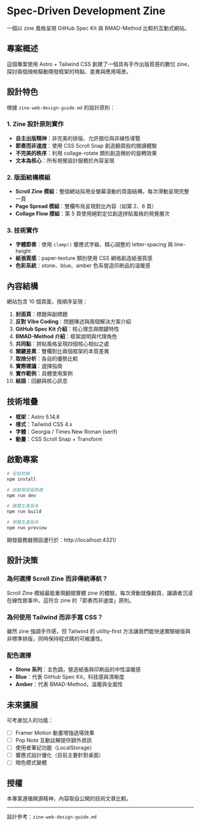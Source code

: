 # Spec-Driven Development Zine

一個以 zine 風格呈現 GitHub Spec Kit 與 BMAD-Method 比較的互動式網站。

## 專案概述

這個專案使用 Astro + Tailwind CSS 創建了一個具有手作出版質感的數位 zine，探討兩個規格驅動開發框架的特點、差異與應用場景。

## 設計特色

根據 `zine-web-design-guide.md` 的設計原則：

### 1. Zine 設計原則實作

- **自主出版精神**：非完美的排版、允許錯位與非線性導覽
- **節奏而非速度**：使用 CSS Scroll Snap 創造翻頁般的閱讀體驗
- **不完美的秩序**：利用 collage-rotate 類別創造微妙的旋轉效果
- **文本為核心**：所有視覺設計服務於內容呈現

### 2. 版面結構模組

- **Scroll Zine 模組**：整個網站採用全螢幕滾動的頁面結構，每次滑動呈現完整一頁
- **Page Spread 模組**：雙欄布局呈現對比內容（如第 2、6 頁）
- **Collage Flow 模組**：第 5 頁使用絕對定位創造拼貼風格的視覺層次

### 3. 技術實作

- **字體節奏**：使用 `clamp()` 響應式字級、精心調整的 letter-spacing 與 line-height
- **紙張質感**：paper-texture 類別使用 CSS 網格創造紙張質感
- **色彩系統**：stone、blue、amber 色系營造印刷品的溫暖感

## 內容結構

網站包含 10 個頁面，按順序呈現：

1. **封面頁**：標題與副標題
2. **反對 Vibe Coding**：問題陳述與兩個解決方案介紹
3. **GitHub Spec Kit 介紹**：核心理念與關鍵特性
4. **BMAD-Method 介紹**：框架說明與代理角色
5. **共同點**：拼貼風格呈現四個核心相似之處
6. **關鍵差異**：雙欄對比兩個框架的本質差異
7. **取捨分析**：各自的優勢比較
8. **實際建議**：選擇指南
9. **實作範例**：具體使用案例
10. **結語**：回顧與核心訊息

## 技術堆疊

- **框架**：Astro 5.14.8
- **樣式**：Tailwind CSS 4.x
- **字體**：Georgia / Times New Roman (serif)
- **動畫**：CSS Scroll Snap + Transform

## 啟動專案

```bash
# 安裝依賴
npm install

# 啟動開發服務器
npm run dev

# 建置生產版本
npm run build

# 預覽生產版本
npm run preview
```

開發服務器預設運行於：http://localhost:4321/

## 設計決策

### 為何選擇 Scroll Zine 而非傳統導航？

Scroll Zine 模組最能重現翻閱實體 zine 的體驗，每次滑動就像翻頁，讓讀者沉浸在線性敘事中。這符合 zine 的「節奏而非速度」原則。

### 為何使用 Tailwind 而非手寫 CSS？

雖然 zine 強調手作感，但 Tailwind 的 utility-first 方法讓我們能快速實驗破版與非標準排版，同時保持程式碼的可維護性。

### 配色選擇

- **Stone 系列**：主色調，營造紙張與印刷品的中性溫暖感
- **Blue**：代表 GitHub Spec Kit，科技感與清晰度
- **Amber**：代表 BMAD-Method，溫暖與全面性

## 未來擴展

可考慮加入的功能：

- [ ] Framer Motion 動畫增強過場效果
- [ ] Pop Note 互動註解提供額外資訊
- [ ] 使用者筆記功能（LocalStorage）
- [ ] 響應式設計優化（目前主要針對桌面）
- [ ] 暗色模式變體

## 授權

本專案遵循開源精神，內容取自公開的技術文章比較。

---

設計參考：`zine-web-design-guide.md`
